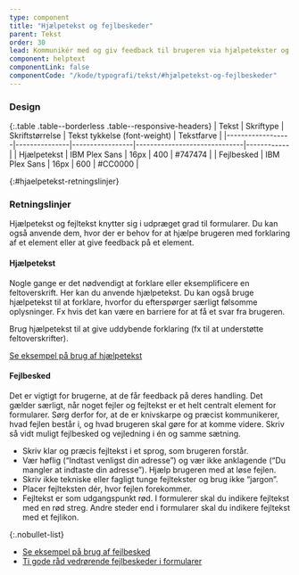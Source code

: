 ```yaml
---
type: component
title: "Hjælpetekst og fejlbeskeder"
parent: Tekst
order: 30
lead: Kommunikér med og giv feedback til brugeren via hjælpetekster og fejlbeskeder.
component: helptext
componentLink: false
componentCode: "/kode/typografi/tekst/#hjælpetekst-og-fejlbeskeder"
---
```


### Design

{:.table .table--borderless .table--responsive-headers}
| Tekst            | Skriftype     | Skriftstørrelse | Tekst tykkelse (font-weight) | Tekstfarve |
|------------------|---------------|-----------------|------------------------------|------------|
| Hjælpetekst      | IBM Plex Sans | 16px            | 400                          | #747474    |
| Fejlbesked       | IBM Plex Sans | 16px            | 600                          | #CC0000    |

{:#hjaelpetekst-retningslinjer}
### Retningslinjer

Hjælpetekst og fejltekst knytter sig i udpræget grad til formularer. Du kan også anvende dem, hvor der er behov for at hjælpe brugeren med forklaring af et element eller at give feedback på et element.

#### Hjælpetekst
Nogle gange er det nødvendigt at forklare eller eksemplificere en feltoverskrift. Her kan du anvende hjælpetekst. Du kan også bruge hjælpetekst til at forklare, hvorfor du efterspørger særligt følsomme oplysninger. Fx hvis det kan være en barriere for at få et svar fra brugeren.

Brug hjælpetekst til at give uddybende forklaring (fx til at understøtte feltoverskrifter).

<a href="/komponenter/felter/#hjælpetekst">Se eksempel på brug af hjælpetekst</a>

#### Fejlbesked

Det er vigtigt for brugerne, at de får feedback på deres handling. Det gælder særligt, når noget fejler og fejltekst er et helt centralt element for formularer. Sørg derfor for, at de er knivskarpe og præcist kommunikerer, hvad fejlen består i, og hvad brugeren skal gøre for at komme videre. Skriv så vidt muligt fejlbesked og vejledning i én og samme sætning.

- Skriv klar og præcis fejltekst i et sprog, som brugeren forstår.
- Vær høflig (“Indtast venligst din adresse”) og vær ikke anklagende (“Du mangler at indtaste din adresse”). Hjælp brugeren med at løse fejlen.
- Skriv ikke tekniske eller fagligt tunge fejltekster og brug ikke “jargon”.
- Placer fejlteksten dér, hvor fejlen forekommer.
- Fejltekst er som udgangspunkt rød. I formulerer skal du indikere fejltekst med en rød streg. Andre steder end i formularer skal du indikere fejltekst med et fejlikon.

{:.nobullet-list}
- <a href="/komponenter/felter/#fejlbesked">Se eksempel på brug af fejlbesked</a>
- <a href="https://www.nngroup.com/articles/errors-forms-design-guidelines/" class="icon-link">Ti gode råd vedrørende fejlbeskeder i formularer<svg class="icon-svg" focusable="false" aria-hidden="true" tabindex="-1"><use xlink:href="#open-in-new"></use></svg></a>
